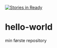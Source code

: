 [![Stories in Ready](https://badge.waffle.io/ClaughEmil/hello-world.png?label=ready&title=Ready)](https://waffle.io/ClaughEmil/hello-world)
# hello-world
min første repository

